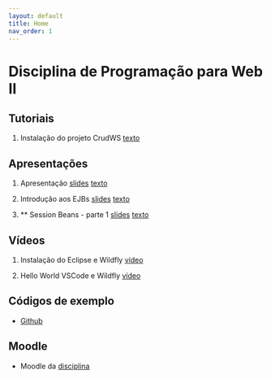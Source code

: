 ```yaml
---
layout: default
title: Home
nav_order: 1
---
```


# Disciplina de Programação para Web II

## Tutoriais

1. Instalação do projeto CrudWS [texto](tutorials/crudws.md)

## Apresentações

1. Apresentação [slides](https://moodle.poa.ifrs.edu.br/course/view.php?id=5778) [texto]([slides/02-introdução/slides.md](https://moodle.poa.ifrs.edu.br/course/view.php?id=5778))

1. Introdução aos EJBs [slides](slides/02-introdução/slides.html) [texto](slides/02-introdução/slides.md)

2. ** Session Beans - parte 1 [slides](slides/03-session-beans-01/slides.html) [texto](slides/03-session-beans-01/slides.md)

## Vídeos

1. Instalação do Eclipse e Wildfly [vídeo](https://youtu.be/MkjzEuSleso)

1. Hello World VSCode e Wildfly [vídeo](https://youtu.be/aOAHTI4YAAI)

## Códigos de exemplo

* [Github](https://github.com/rodrigoprestesmachado/pw2)

## Moodle

* Moodle da [disciplina](https://moodle.poa.ifrs.edu.br/course/view.php?id=5778)